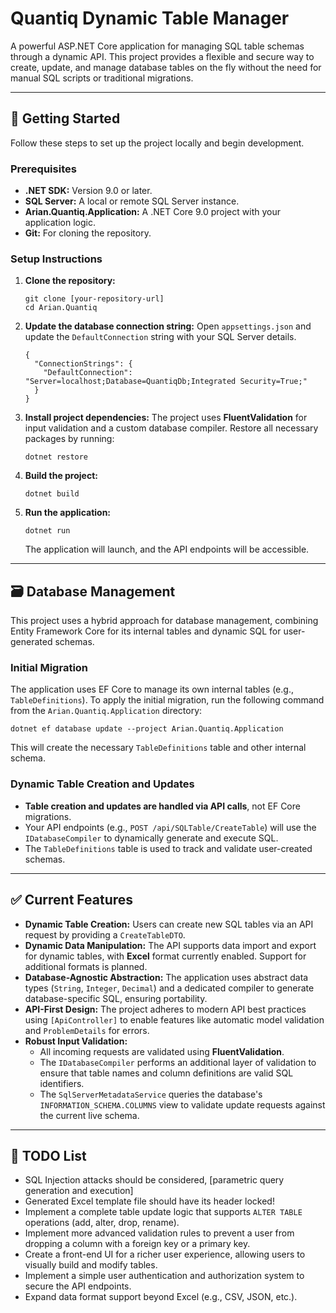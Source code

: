﻿# Quantiq Dynamic Table Manager

A powerful ASP.NET Core application for managing SQL table schemas through a dynamic API. This project provides a flexible and secure way to create, update, and manage database tables on the fly without the need for manual SQL scripts or traditional migrations.

---

## 🚀 Getting Started

Follow these steps to set up the project locally and begin development.

### Prerequisites

* **.NET SDK:** Version 9.0 or later.
* **SQL Server:** A local or remote SQL Server instance.
* **Arian.Quantiq.Application:** A .NET Core 9.0 project with your application logic.
* **Git:** For cloning the repository.

### Setup Instructions

1.  **Clone the repository:**
    ```
    git clone [your-repository-url]
    cd Arian.Quantiq
    ```

2.  **Update the database connection string:**
    Open `appsettings.json` and update the `DefaultConnection` string with your SQL Server details.
    ```
    {
      "ConnectionStrings": {
        "DefaultConnection": "Server=localhost;Database=QuantiqDb;Integrated Security=True;"
      }
    }
    ```

3.  **Install project dependencies:**
    The project uses **FluentValidation** for input validation and a custom database compiler. Restore all necessary packages by running:
    ```
    dotnet restore
    ```

4.  **Build the project:**
    ```
    dotnet build
    ```

5.  **Run the application:**
    ```
    dotnet run
    ```
    The application will launch, and the API endpoints will be accessible.

---

## 🗃️ Database Management

This project uses a hybrid approach for database management, combining Entity Framework Core for its internal tables and dynamic SQL for user-generated schemas.

### Initial Migration

The application uses EF Core to manage its own internal tables (e.g., `TableDefinitions`). To apply the initial migration, run the following command from the `Arian.Quantiq.Application` directory:

```console
dotnet ef database update --project Arian.Quantiq.Application

```
This will create the necessary `TableDefinitions` table and other internal schema.

### Dynamic Table Creation and Updates

* **Table creation and updates are handled via API calls**, not EF Core migrations.
* Your API endpoints (e.g., `POST /api/SQLTable/CreateTable`) will use the `IDatabaseCompiler` to dynamically generate and execute SQL.
* The `TableDefinitions` table is used to track and validate user-created schemas.

---

## ✅ Current Features

* **Dynamic Table Creation:** Users can create new SQL tables via an API request by providing a `CreateTableDTO`.
* **Dynamic Data Manipulation:** The API supports data import and export for dynamic tables, with **Excel** format currently enabled. Support for additional formats is planned.
* **Database-Agnostic Abstraction:** The application uses abstract data types (`String`, `Integer`, `Decimal`) and a dedicated compiler to generate database-specific SQL, ensuring portability.
* **API-First Design:** The project adheres to modern API best practices using `[ApiController]` to enable features like automatic model validation and `ProblemDetails` for errors.
* **Robust Input Validation:**
    * All incoming requests are validated using **FluentValidation**.
    * The `IDatabaseCompiler` performs an additional layer of validation to ensure that table names and column definitions are valid SQL identifiers.
    * The `SqlServerMetadataService` queries the database's `INFORMATION_SCHEMA.COLUMNS` view to validate update requests against the current live schema.

---

## 📝 TODO List

* SQL Injection attacks should be considered, [parametric query generation and execution]
* Generated Excel template file should have its header locked!
* Implement a complete table update logic that supports `ALTER TABLE` operations (add, alter, drop, rename).
* Implement more advanced validation rules to prevent a user from dropping a column with a foreign key or a primary key.
* Create a front-end UI for a richer user experience, allowing users to visually build and modify tables.
* Implement a simple user authentication and authorization system to secure the API endpoints.
* Expand data format support beyond Excel (e.g., CSV, JSON, etc.).
